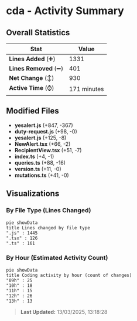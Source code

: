 # cda - Activity Summary 

## Overall Statistics

| Stat                   | Value                                                             |
| ---------------------- | ----------------------------------------------------------------- |
| **Lines Added** (➕)   | 1331                                          |
| **Lines Removed** (➖) | 401                                        |
| **Net Change** (↕)    | 930                |
| **Active Time** (⌚)   | 171 minutes |


## Modified Files
- **yesalert.js** (+847, -367)
- **duty-request.js** (+98, -0)
- **yesalert.js** (+125, -8)
- **NewAlert.tsx** (+66, -2)
- **RecipientView.tsx** (+51, -7)
- **index.ts** (+4, -1)
- **queries.ts** (+88, -16)
- **version.ts** (+11, -0)
- **mutations.ts** (+41, -0)

## Visualizations

### By File Type (Lines Changed)

```mermaid
pie showData
title Lines changed by file type
".js" : 1445
".tsx" : 126
".ts" : 161
```

### By Hour (Estimated Activity Count)

```mermaid
pie showData
title Coding activity by hour (count of changes)
"09h" : 25
"10h" : 18
"11h" : 15
"12h" : 26
"13h" : 13
```


> **Last Updated:** 13/03/2025, 13:18:28